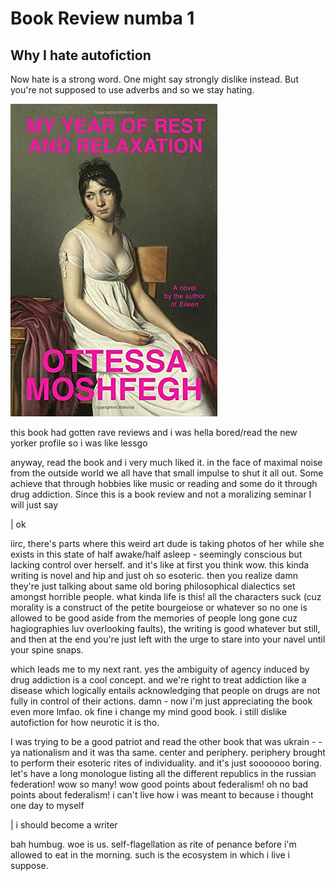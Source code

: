 # Book Review numba 1
## Why I hate autofiction

Now hate is a strong word. One might say strongly dislike instead. But you're not supposed to use adverbs and so we stay hating. 

![here we ah go](/images/my-year-of-rest-and-relaxation.jpg)

this book had gotten rave reviews and i was hella bored/read the new yorker profile so i was like lessgo

anyway, read the book and i very much liked it. in the face of maximal noise from the outside world we all have that small impulse to shut it all out. Some achieve that through hobbies like music or reading and some do it through drug addiction. Since this is a book review and not a moralizing seminar I will just say 

| ok

iirc, there's parts where this weird art dude is taking photos of her while she exists in this state of half awake/half asleep - seemingly conscious but lacking control over herself. and it's like at first you think wow. this kinda writing is novel and hip and just oh so esoteric. then you realize damn they're just talking about same old boring philosophical dialectics set amongst horrible people. what kinda life is this! all the characters suck (cuz morality is a construct of the petite bourgeiose or whatever so no one is allowed to be good aside from the memories of people long gone cuz hagiographies luv overlooking faults), the writing is good whatever but still, and then at the end you're just left with the urge to stare into your navel until your spine snaps. 

which leads me to my next rant. yes the ambiguity of agency induced by drug addiction is a cool concept. and we're right to treat addiction like a disease which logically entails acknowledging that people on drugs are not fully in control of their actions. damn - now i'm just appreciating the book even more lmfao. ok fine i change my mind good book. i still dislike autofiction for how neurotic it is tho. 

I was trying to be a good patriot and read the other book that was ukrain - - ya nationalism and it was tha same. center and periphery. periphery brought to perform their esoteric rites of individuality. and it's just sooooooo boring. let's have a long monologue listing all the different republics in the russian federation! wow so many! wow good points about federalism! oh no bad points about federalism! i can't live how i was meant to because i thought one day to myself 

| i should become a writer

bah humbug. woe is us. self-flagellation as rite of penance before i'm allowed to eat in the morning. such is the ecosystem in which i live i suppose.


